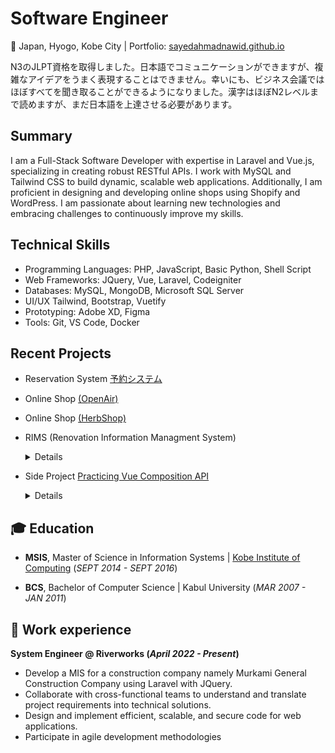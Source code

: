
# Software Engineer
📌 Japan, Hyogo, Kobe City | Portfolio: [sayedahmadnawid.github.io](https://sayedahmadnawid.github.io/Resume/)

N3のJLPT資格を取得しました。日本語でコミュニケーションができますが、複雑なアイデアをうまく表現することはできません。幸いにも、ビジネス会議ではほぼすべてを聞き取ることができるようになりました。漢字はほぼN2レベルまで読めますが、まだ日本語を上達させる必要があります。


## Summary
I am a Full-Stack Software Developer with expertise in Laravel and Vue.js, specializing in creating robust RESTful APIs. I work with MySQL and Tailwind CSS to build dynamic, scalable web applications. Additionally, I am proficient in designing and developing online shops using Shopify and WordPress. I am passionate about learning new technologies and embracing challenges to continuously improve my skills.

## Technical Skills
- Programming Languages: PHP, JavaScript, Basic Python, Shell Script
- Web Frameworks: JQuery, Vue, Laravel, Codeigniter
- Databases: MySQL, MongoDB, Microsoft SQL Server
- UI/UX Tailwind, Bootstrap, Vuetify
- Prototyping: Adobe XD, Figma
- Tools: Git, VS Code, Docker

## Recent Projects
- Reservation System  [予約システム](https://reservation.urbanpicnic.jp)
  
- Online Shop  [(OpenAir)](https://www.openair.beer/)

- Online Shop  [(HerbShop)](https://shop.herbcity.jp/)

- RIMS (Renovation Information Managment System)
  <details>
   <summary> Details </summary>
  
     - Developed RIMS (Renovation Information Management System) for Murakami General Construction Company, fully computerizing the
        business rules of the renovation department.
     - Supports multiple users with varying rights and roles, incorporating approval procedures at different stages of the project.
     - Key features include
        - **Construction Project Registration:** Initiates each renovation project.
        - **Draft Orders Registration:** Handles the registration of draft orders, allowing multiple subcontractor quotations per order.
        - **Quotation Comparison:** Compares subcontractor quotations to select the best option.
        - **Estimation Cost Management:** Provides clients with cost estimates based on subcontractor quotations.
        - **Client Contracting:** Manages contract agreements upon client approval of estimates.
        - **Execution Budget Management:** Controls construction expenditure and monitors profit.
        - **Order Management:** Oversees subcontractor assignments and order processing.
        - **Payment Management:** Manages payments to subcontractors based on work progress.
        - **Client Invoicing:** Generates invoices for completed construction projects.
        - **Reporting:** Produces various reports and PDF documents, all in Japanese.
      
    ![screenshot](screen1.png)  ![screenshot](screen2.png)
  
    </details>


-  Side Project [Practicing Vue Composition API](https://github.com/sayedahmadnawid/Docker-Laravel11-vue3-scaffolding)
   <details>
     <summary> Details </summary>
  
      Details of the used Technology
  
   </details>
   
## 🎓 Education

- **MSIS**, Master of Science in Information Systems | <a href="https://www.kic.ac.jp" target="_blank">Kobe Institute of Computing</a> (_SEPT 2014 - SEPT 2016_)
  
- **BCS**, Bachelor of Computer Science | Kabul University (_MAR 2007 - JAN 2011_)

## 💼 Work experience
**System Engineer @ Riverworks (_April 2022 - Present_)**
- Develop a MIS for a construction company namely Murkami General Construction Company using Laravel with JQuery.
- Collaborate with cross-functional teams to understand and translate project requirements into technical solutions.
- Design and implement efficient, scalable, and secure code for web applications.
- Participate in agile development methodologies
